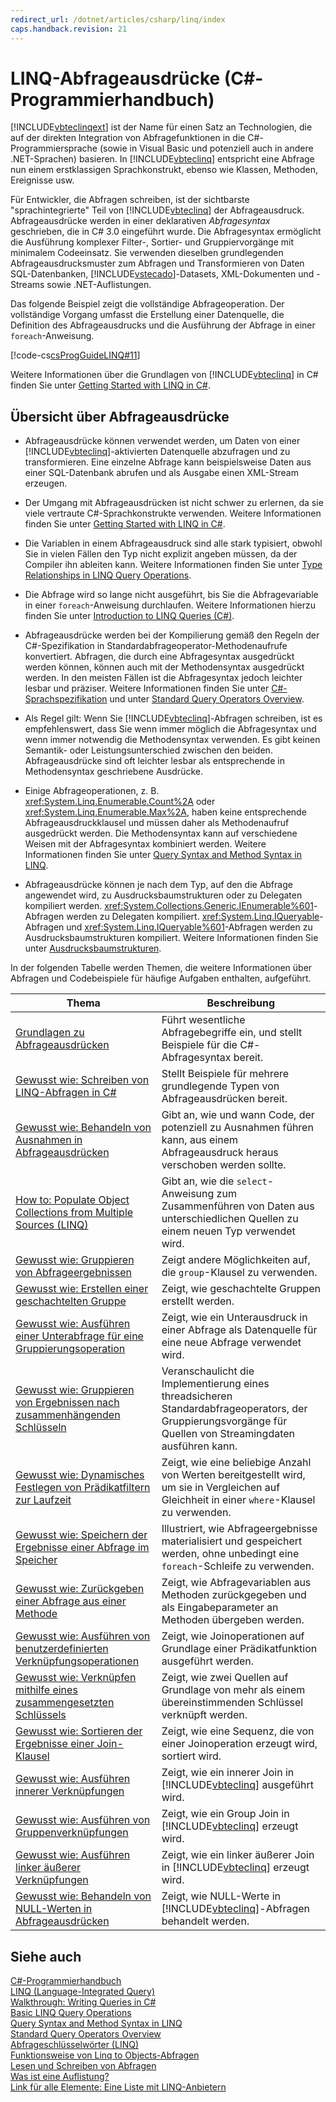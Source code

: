 ```yaml
---
redirect_url: /dotnet/articles/csharp/linq/index
caps.handback.revision: 21
---
```

# LINQ-Abfrageausdr&#252;cke (C#-Programmierhandbuch)
[!INCLUDE[vbteclinqext](../../../csharp/getting-started/includes/vbteclinqext-md.md)] ist der Name für einen Satz an Technologien, die auf der direkten Integration von Abfragefunktionen in die C\#\-Programmiersprache \(sowie in Visual Basic und potenziell auch in andere .NET\-Sprachen\) basieren.  In [!INCLUDE[vbteclinq](../../../csharp/includes/vbteclinq-md.md)] entspricht eine Abfrage nun einem erstklassigen Sprachkonstrukt, ebenso wie Klassen, Methoden, Ereignisse usw.  
  
 Für Entwickler, die Abfragen schreiben, ist der sichtbarste "sprachintegrierte" Teil von [!INCLUDE[vbteclinq](../../../csharp/includes/vbteclinq-md.md)] der Abfrageausdruck.  Abfrageausdrücke werden in einer deklarativen *Abfragesyntax* geschrieben, die in C\# 3.0 eingeführt wurde.  Die Abfragesyntax ermöglicht die Ausführung komplexer Filter\-, Sortier\- und Gruppiervorgänge mit minimalem Codeeinsatz.  Sie verwenden dieselben grundlegenden Abfrageausdrucksmuster zum Abfragen und Transformieren von Daten SQL\-Datenbanken, [!INCLUDE[vstecado](../../../csharp/programming-guide/concepts/linq/includes/vstecado-md.md)]\-Datasets, XML\-Dokumenten und \-Streams sowie .NET\-Auflistungen.  
  
 Das folgende Beispiel zeigt die vollständige Abfrageoperation.  Der vollständige Vorgang umfasst die Erstellung einer Datenquelle, die Definition des Abfrageausdrucks und die Ausführung der Abfrage in einer `foreach`\-Anweisung.  
  
 [!code-cs[csProgGuideLINQ#11](../../../csharp/programming-guide/arrays/codesnippet/csharp/csLINQProgRef/csrefLINQHowTos.cs#11)]  
  
 Weitere Informationen über die Grundlagen von [!INCLUDE[vbteclinq](../../../csharp/includes/vbteclinq-md.md)] in C\# finden Sie unter [Getting Started with LINQ in C\#](../../../csharp/programming-guide/concepts/linq/getting-started-with-linq.md).  
  
## Übersicht über Abfrageausdrücke  
  
-   Abfrageausdrücke können verwendet werden, um Daten von einer [!INCLUDE[vbteclinq](../../../csharp/includes/vbteclinq-md.md)]\-aktivierten Datenquelle abzufragen und zu transformieren.  Eine einzelne Abfrage kann beispielsweise Daten aus einer SQL\-Datenbank abrufen und als Ausgabe einen XML\-Stream erzeugen.  
  
-   Der Umgang mit Abfrageausdrücken ist nicht schwer zu erlernen, da sie viele vertraute C\#\-Sprachkonstrukte verwenden.  Weitere Informationen finden Sie unter [Getting Started with LINQ in C\#](../../../csharp/programming-guide/concepts/linq/getting-started-with-linq.md).  
  
-   Die Variablen in einem Abfrageausdruck sind alle stark typisiert, obwohl Sie in vielen Fällen den Typ nicht explizit angeben müssen, da der Compiler ihn ableiten kann.  Weitere Informationen finden Sie unter [Type Relationships in LINQ Query Operations](../../../csharp/programming-guide/concepts/linq/type-relationships-in-linq-query-operations.md).  
  
-   Die Abfrage wird so lange nicht ausgeführt, bis Sie die Abfragevariable in einer `foreach`\-Anweisung durchlaufen.  Weitere Informationen hierzu finden Sie unter [Introduction to LINQ Queries \(C\#\)](../../../csharp/programming-guide/concepts/linq/introduction-to-linq-queries.md).  
  
-   Abfrageausdrücke werden bei der Kompilierung gemäß den Regeln der C\#\-Spezifikation in Standardabfrageoperator\-Methodenaufrufe konvertiert.  Abfragen, die durch eine Abfragesyntax ausgedrückt werden können, können auch mit der Methodensyntax ausgedrückt werden.  In den meisten Fällen ist die Abfragesyntax jedoch leichter lesbar und präziser.  Weitere Informationen finden Sie unter [C\#\-Sprachspezifikation](../../../csharp/language-reference/language-specification.md) und unter [Standard Query Operators Overview](../../../visual-basic/programming-guide/concepts/linq/standard-query-operators-overview.md).  
  
-   Als Regel gilt: Wenn Sie [!INCLUDE[vbteclinq](../../../csharp/includes/vbteclinq-md.md)]\-Abfragen schreiben, ist es empfehlenswert, dass Sie wenn immer möglich die Abfragesyntax und wenn immer notwendig die Methodensyntax verwenden.  Es gibt keinen Semantik\- oder Leistungsunterschied zwischen den beiden.  Abfrageausdrücke sind oft leichter lesbar als entsprechende in Methodensyntax geschriebene Ausdrücke.  
  
-   Einige Abfrageoperationen, z. B. <xref:System.Linq.Enumerable.Count%2A> oder <xref:System.Linq.Enumerable.Max%2A>, haben keine entsprechende Abfrageausdruckklausel und müssen daher als Methodenaufruf ausgedrückt werden.  Die Methodensyntax kann auf verschiedene Weisen mit der Abfragesyntax kombiniert werden.  Weitere Informationen finden Sie unter [Query Syntax and Method Syntax in LINQ](../../../csharp/programming-guide/concepts/linq/query-syntax-and-method-syntax-in-linq.md).  
  
-   Abfrageausdrücke können je nach dem Typ, auf den die Abfrage angewendet wird, zu Ausdrucksbaumstrukturen oder zu Delegaten kompiliert werden.  <xref:System.Collections.Generic.IEnumerable%601>\-Abfragen werden zu Delegaten kompiliert.  <xref:System.Linq.IQueryable>\-Abfragen und <xref:System.Linq.IQueryable%601>\-Abfragen werden zu Ausdrucksbaumstrukturen kompiliert.  Weitere Informationen finden Sie unter [Ausdrucksbaumstrukturen](../Topic/Expression%20Trees%20\(C%23%20and%20Visual%20Basic\).md).  
  
 In der folgenden Tabelle werden Themen, die weitere Informationen über Abfragen und Codebeispiele für häufige Aufgaben enthalten, aufgeführt.  
  
|Thema|Beschreibung|  
|-----------|------------------|  
|[Grundlagen zu Abfrageausdrücken](../../../csharp/programming-guide/linq-query-expressions/query-expression-basics.md)|Führt wesentliche Abfragebegriffe ein, und stellt Beispiele für die C\#\-Abfragesyntax bereit.|  
|[Gewusst wie: Schreiben von LINQ\-Abfragen in C\#](../../../csharp/programming-guide/linq-query-expressions/how-to-write-linq-queries.md)|Stellt Beispiele für mehrere grundlegende Typen von Abfrageausdrücken bereit.|  
|[Gewusst wie: Behandeln von Ausnahmen in Abfrageausdrücken](../../../csharp/programming-guide/linq-query-expressions/how-to-handle-exceptions-in-query-expressions.md)|Gibt an, wie und wann Code, der potenziell zu Ausnahmen führen kann, aus einem Abfrageausdruck heraus verschoben werden sollte.|  
|[How to: Populate Object Collections from Multiple Sources \(LINQ\)](../Topic/How%20to:%20Populate%20Object%20Collections%20from%20Multiple%20Sources%20\(LINQ\).md)|Gibt an, wie die `select`\-Anweisung zum Zusammenführen von Daten aus unterschiedlichen Quellen zu einem neuen Typ verwendet wird.|  
|[Gewusst wie: Gruppieren von Abfrageergebnissen](../../../csharp/programming-guide/linq-query-expressions/how-to-group-query-results.md)|Zeigt andere Möglichkeiten auf, die `group`\-Klausel zu verwenden.|  
|[Gewusst wie: Erstellen einer geschachtelten Gruppe](../../../csharp/programming-guide/linq-query-expressions/how-to-create-a-nested-group.md)|Zeigt, wie geschachtelte Gruppen erstellt werden.|  
|[Gewusst wie: Ausführen einer Unterabfrage für eine Gruppierungsoperation](../../../csharp/programming-guide/linq-query-expressions/how-to-perform-a-subquery-on-a-grouping-operation.md)|Zeigt, wie ein Unterausdruck in einer Abfrage als Datenquelle für eine neue Abfrage verwendet wird.|  
|[Gewusst wie: Gruppieren von Ergebnissen nach zusammenhängenden Schlüsseln](../../../csharp/programming-guide/linq-query-expressions/how-to-group-results-by-contiguous-keys.md)|Veranschaulicht die Implementierung eines threadsicheren Standardabfrageoperators, der Gruppierungsvorgänge für Quellen von Streamingdaten ausführen kann.|  
|[Gewusst wie: Dynamisches Festlegen von Prädikatfiltern zur Laufzeit](../../../csharp/programming-guide/linq-query-expressions/how-to-dynamically-specify-predicate-filters-at-runtime.md)|Zeigt, wie eine beliebige Anzahl von Werten bereitgestellt wird, um sie in Vergleichen auf Gleichheit in einer `where`\-Klausel zu verwenden.|  
|[Gewusst wie: Speichern der Ergebnisse einer Abfrage im Speicher](../../../csharp/programming-guide/linq-query-expressions/how-to-store-the-results-of-a-query-in-memory.md)|Illustriert, wie Abfrageergebnisse materialisiert und gespeichert werden, ohne unbedingt eine `foreach`\-Schleife zu verwenden.|  
|[Gewusst wie: Zurückgeben einer Abfrage aus einer Methode](../../../csharp/programming-guide/linq-query-expressions/how-to-return-a-query-from-a-method.md)|Zeigt, wie Abfragevariablen aus Methoden zurückgegeben und als Eingabeparameter an Methoden übergeben werden.|  
|[Gewusst wie: Ausführen von benutzerdefinierten Verknüpfungsoperationen](../../../csharp/programming-guide/linq-query-expressions/how-to-perform-custom-join-operations.md)|Zeigt, wie Joinoperationen auf Grundlage einer Prädikatfunktion ausgeführt werden.|  
|[Gewusst wie: Verknüpfen mithilfe eines zusammengesetzten Schlüssels](../../../csharp/programming-guide/linq-query-expressions/how-to-join-by-using-composite-keys.md)|Zeigt, wie zwei Quellen auf Grundlage von mehr als einem übereinstimmenden Schlüssel verknüpft werden.|  
|[Gewusst wie: Sortieren der Ergebnisse einer Join\-Klausel](../../../csharp/programming-guide/linq-query-expressions/how-to-order-the-results-of-a-join-clause.md)|Zeigt, wie eine Sequenz, die von einer Joinoperation erzeugt wird, sortiert wird.|  
|[Gewusst wie: Ausführen innerer Verknüpfungen](../../../csharp/programming-guide/linq-query-expressions/how-to-perform-inner-joins.md)|Zeigt, wie ein innerer Join in [!INCLUDE[vbteclinq](../../../csharp/includes/vbteclinq-md.md)] ausgeführt wird.|  
|[Gewusst wie: Ausführen von Gruppenverknüpfungen](../../../csharp/programming-guide/linq-query-expressions/how-to-perform-grouped-joins.md)|Zeigt, wie ein Group Join in [!INCLUDE[vbteclinq](../../../csharp/includes/vbteclinq-md.md)] erzeugt wird.|  
|[Gewusst wie: Ausführen linker äußerer Verknüpfungen](../../../csharp/programming-guide/linq-query-expressions/how-to-perform-left-outer-joins.md)|Zeigt, wie ein linker äußerer Join in [!INCLUDE[vbteclinq](../../../csharp/includes/vbteclinq-md.md)] erzeugt wird.|  
|[Gewusst wie: Behandeln von NULL\-Werten in Abfrageausdrücken](../../../csharp/programming-guide/linq-query-expressions/how-to-handle-null-values-in-query-expressions.md)|Zeigt, wie NULL\-Werte in [!INCLUDE[vbteclinq](../../../csharp/includes/vbteclinq-md.md)]\-Abfragen behandelt werden.|  
  
## Siehe auch  
 [C\#\-Programmierhandbuch](../../../csharp/programming-guide/index.md)   
 [LINQ \(Language\-Integrated Query\)](../Topic/LINQ%20\(Language-Integrated%20Query\).md)   
 [Walkthrough: Writing Queries in C\#](../../../csharp/programming-guide/concepts/linq/walkthrough-writing-queries-linq.md)   
 [Basic LINQ Query Operations](../../../csharp/programming-guide/concepts/linq/basic-linq-query-operations.md)   
 [Query Syntax and Method Syntax in LINQ](../../../csharp/programming-guide/concepts/linq/query-syntax-and-method-syntax-in-linq.md)   
 [Standard Query Operators Overview](../../../visual-basic/programming-guide/concepts/linq/standard-query-operators-overview.md)   
 [Abfrageschlüsselwörter \(LINQ\)](../../../csharp/language-reference/keywords/query-keywords.md)   
 [Funktionsweise von Linq to Objects\-Abfragen](http://go.microsoft.com/fwlink/?LinkId=112389)   
 [Lesen und Schreiben von Abfragen](http://go.microsoft.com/fwlink/?LinkId=112391)   
 [Was ist eine Auflistung?](http://go.microsoft.com/fwlink/?LinkId=112394)   
 [Link für alle Elemente: Eine Liste mit LINQ\-Anbietern](http://go.microsoft.com/fwlink/?LinkId=112411)